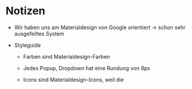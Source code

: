 # Notizen

- Wir haben uns am Materialdesign von Google orientiert -> schon sehr ausgefeiltes System

- Styleguide
  
  - Farben sind Materialdesign-Farben
  
  - Jedes Popup, Dropdown hat eine Rundung von 8px
  
  - Icons sind Materialdesign-Icons, weil die 
